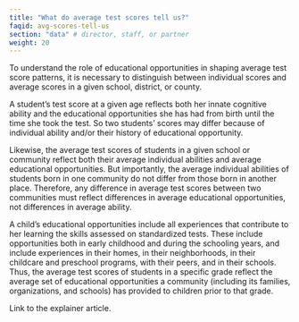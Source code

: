 ```yaml
---
title: "What do average test scores tell us?"
faqid: avg-scores-tell-us
section: "data" # director, staff, or partner
weight: 20
---
```

To understand the role of educational opportunities in shaping average test score patterns, it is necessary to distinguish between individual scores and average scores in a given school, district, or county.  

A student’s test score at a given age reflects both her innate cognitive ability and the educational opportunities she has had from birth until the time she took the test. So two students’ scores may differ because of individual ability and/or their history of educational opportunity.

Likewise, the average test scores of students in a given school or community reflect both their average individual abilities and average educational opportunities. But importantly, the average individual abilities of students born in one community do not differ from those born in another place. Therefore, any difference in average test scores between two communities must reflect differences in average educational opportunities, not differences in average ability.

A child’s educational opportunities include all experiences that contribute to her learning the skills assessed on standardized tests. These include opportunities both in early childhood and during the schooling years, and include experiences in their homes, in their neighborhoods, in their childcare and preschool programs, with their peers, and in their schools. Thus, the average test scores of students in a specific grade reflect the average set of educational opportunities a community (including its families, organizations, and schools) has provided to children prior to that grade.

<span class="highlight">Link to the explainer article.</span>